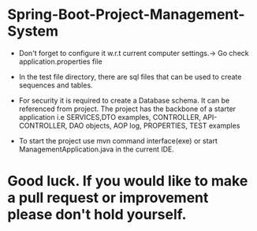 # Spring-Boot-Project-Management-System


- Don't forget to configure it w.r.t current computer settings.-> Go check application.properties file

- In the test file directory, there are sql files that can be used to create sequences and tables.

- For security it is required to create a Database schema. It can be referenced from project. The project has the backbone of a starter application i.e SERVICES,DTO examples, CONTROLLER, API-CONTROLLER, DAO objects, AOP log, PROPERTIES, TEST examples

- To start the project use mvn command interface(exe) or start ManagementApplication.java in the current IDE.



# Good luck. If you would like to make a pull request or improvement please don't hold yourself.

